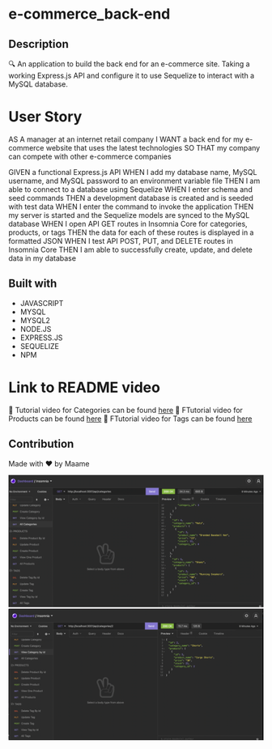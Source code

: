 # e-commerce_back-end

## Description
🔍 An application to build the back end for an e-commerce site. Taking a working Express.js API and configure it to use Sequelize to interact with a MySQL database.

# User Story
AS A manager at an internet retail company
I WANT a back end for my e-commerce website that uses the latest technologies
SO THAT my company can compete with other e-commerce companies

GIVEN a functional Express.js API
WHEN I add my database name, MySQL username, and MySQL password to an environment variable file
THEN I am able to connect to a database using Sequelize
WHEN I enter schema and seed commands
THEN a development database is created and is seeded with test data
WHEN I enter the command to invoke the application
THEN my server is started and the Sequelize models are synced to the MySQL database
WHEN I open API GET routes in Insomnia Core for categories, products, or tags
THEN the data for each of these routes is displayed in a formatted JSON
WHEN I test API POST, PUT, and DELETE routes in Insomnia Core
THEN I am able to successfully create, update, and delete data in my database


## Built with 
* JAVASCRIPT
* MYSQL
* MYSQL2
* NODE.JS
* EXPRESS.JS
* SEQUELIZE
* NPM

# Link to README video 
🎥 Tutorial video for Categories can be found [here](https://drive.google.com/file/d/1SFu1ltjkcJqkN6krJ0RWLciHk-zBy-bK/view) 
🎥 FTutorial video for Products can be found [here](https://drive.google.com/file/d/1UsXFTm43gHwNcd1JD8na6fRooTj3LMcu/view) 
🎥 FTutorial video for Tags can be found [here](https://drive.google.com/file/d/1rMX5sDaVpQ0FjFp4upN1yLXk8a5_LdBA/view) 

## Contribution
Made with ❤️ by Maame

![alt text](./public/capture1.png)
![alt text](./public/capture2.png)